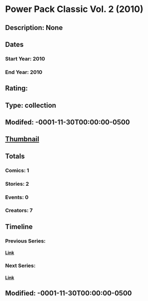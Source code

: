 # Power Pack Classic Vol. 2 (2010)
## Description: None
## Dates
### Start Year: 2010
### End Year: 2010
## Rating: 
## Type: collection
## Modifed: -0001-11-30T00:00:00-0500
## [Thumbnail](http://i.annihil.us/u/prod/marvel/i/mg/8/a0/4baa950109bd3.jpg)
## Totals
### Comics: 1
### Stories: 2
### Events: 0
### Creators: 7
## Timeline
### Previous Series: 
#### [Link]()
### Next Series: 
#### [Link]()
## Modified: -0001-11-30T00:00:00-0500
